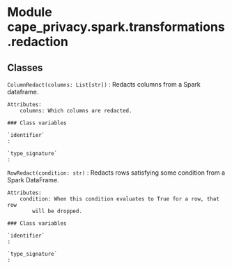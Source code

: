 Module cape_privacy.spark.transformations.redaction
===================================================

Classes
-------

`ColumnRedact(columns: List[str])`
:   Redacts columns from a Spark dataframe.
    
    Attributes:
        columns: Which columns are redacted.

    ### Class variables

    `identifier`
    :

    `type_signature`
    :

`RowRedact(condition: str)`
:   Redacts rows satisfying some condition from a Spark DataFrame.
    
    Attributes:
        condition: When this condition evaluates to True for a row, that row
            will be dropped.

    ### Class variables

    `identifier`
    :

    `type_signature`
    :